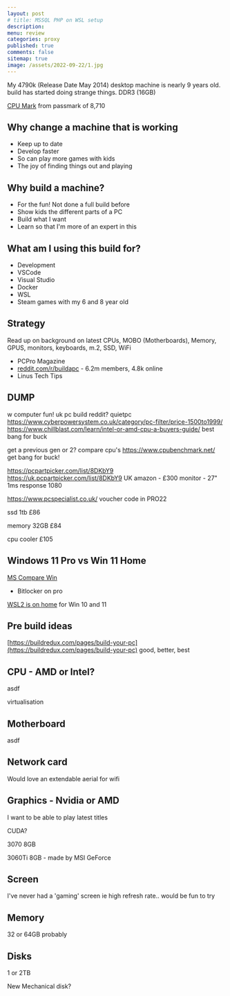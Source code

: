 ```yaml
---
layout: post
# title: MSSQL PHP on WSL setup
description: 
menu: review
categories: proxy
published: true 
comments: false     
sitemap: true
image: /assets/2022-09-22/1.jpg
---
```


<!-- ![alt text](/assets/2022-11-03/2.jpg "email")](/assets/2022-11-03/2.jpg) -->

My 4790k (Release Date May 2014) desktop machine is nearly 9 years old. build has started doing strange things. DDR3 (16GB)

[CPU Mark](https://www.passmark.com/products/performancetest/) from passmark of 8,710 

## Why change a machine that is working

- Keep up to date
- Develop faster
- So can play more games with kids
- The joy of finding things out and playing

## Why build a machine?

- For the fun! Not done a full build before
- Show kids the different parts of a PC
- Build what I want
- Learn so that I'm more of an expert in this


## What am I using this build for?

- Development
- VSCode
- Visual Studio
- Docker
- WSL
- Steam games with my 6 and 8 year old

## Strategy

Read up on background on latest CPUs, MOBO (Motherboards), Memory, GPUS, monitors, keyboards, m.2, SSD, WiFi

- PCPro Magazine
- [reddit.com/r/buildapc](https://www.reddit.com/r/buildapc/) - 6.2m members, 4.8k online
- Linus Tech Tips


## DUMP
w computer fun!
 uk pc build reddit?
 quietpc
 https://www.cyberpowersystem.co.uk/category/pc-filter/price-1500to1999/
https://www.chillblast.com/learn/intel-or-amd-cpu-a-buyers-guide/
   best bang for buck

 get a previous gen or 2?
 compare cpu's
  https://www.cpubenchmark.net/
  get bang for buck!

https://pcpartpicker.com/list/8DKbY9
https://uk.pcpartpicker.com/list/8DKbY9
 UK amazon - £300 monitor - 27"
  1ms response
  1080

https://www.pcspecialist.co.uk/
 voucher code in PRO22

ssd
 1tb £86

memory 32GB £84

cpu cooler
 £105







## Windows 11 Pro vs Win 11 Home

[MS Compare Win](https://www.microsoft.com/en-us/windows/compare-windows-11-home-vs-pro-versions?r=1)

- Bitlocker on pro

[WSL2 is on home](https://learn.microsoft.com/en-us/windows/wsl/faq#wsl-2) for Win 10 and 11

## Pre build ideas

[https://buildredux.com/pages/build-your-pc](https://buildredux.com/pages/build-your-pc) good, better, best


## CPU - AMD or Intel?

asdf

virtualisation

## Motherboard

asdf

## Network card

Would love an extendable aerial for wifi

## Graphics - Nvidia or AMD

I want to be able to play latest titles

CUDA?

3070 8GB

3060Ti 8GB - made by MSI GeForce

## Screen

I've never had a 'gaming' screen ie high refresh rate.. would be fun to try


## Memory

32 or 64GB probably

## Disks

1 or 2TB



New Mechanical disk?